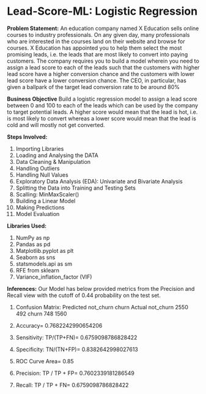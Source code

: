 # Lead-Score-ML: Logistic Regression
**Problem Statement:** 
An education company named X Education sells online courses to industry professionals. On any given day, many professionals who are interested in the courses land on their website and browse for courses.  X Education has appointed you to help them select the most promising leads, i.e. the leads that are most likely to convert into paying customers. The company requires you to build a model wherein you need to assign a lead score to each of the leads such that the customers with higher lead score have a higher conversion chance and the customers with lower lead score have a lower conversion chance. The CEO, in particular, has given a ballpark of the target lead conversion rate to be around 80%

**Business Objective**
Build a logistic regression model to assign a lead score between 0 and 100 to each of the leads which can be used by the company to target potential leads. A higher score would mean that the lead is hot, i.e. is most likely to convert whereas a lower score would mean that the lead is cold and will mostly not get converted.

**Steps Involved:**
1. Importing Libraries
2. Loading and Analysing the DATA
3. Data Cleaning & Manipulation
4. Handling Outliers
5. Handling Null Values
6. Exploratory Data Analysis (EDA): Univariate and Bivariate Analysis 
7. Splitting the Data into Training and Testing Sets
8. Scalling:  MinMaxScaler()
9. Building a Linear Model
10. Making Predictions
11. Model Evaluation

**Libraries Used:**
1. NumPy as np
2. Pandas as pd
3. Matplotlib.pyplot as plt
4. Seaborn as sns
5. statsmodels.api as sm 
6. RFE from sklearn
7. Variance_inflation_factor (VIF)

**Inferences:** Our Model has below provided metrics from the Precision and Recall view with the cutoff of 0.44 probability on the test set.
1. Confusion Matrix: 
          Predicted     not_churn    churn
 Actual
 not_churn                2550      492
 churn                    748       1560  

2. Accuracy= 0.7682242990654206
3. Sensitivity:  TP/(TP+FN)= 0.6759098786828422
4. Specificity: TN/(TN+FP)= 0.8382642998027613
5. ROC Curve Area= 0.85
6. Precision: TP / TP + FP= 0.7602339181286549
7. Recall: TP / TP + FN= 0.6759098786828422
